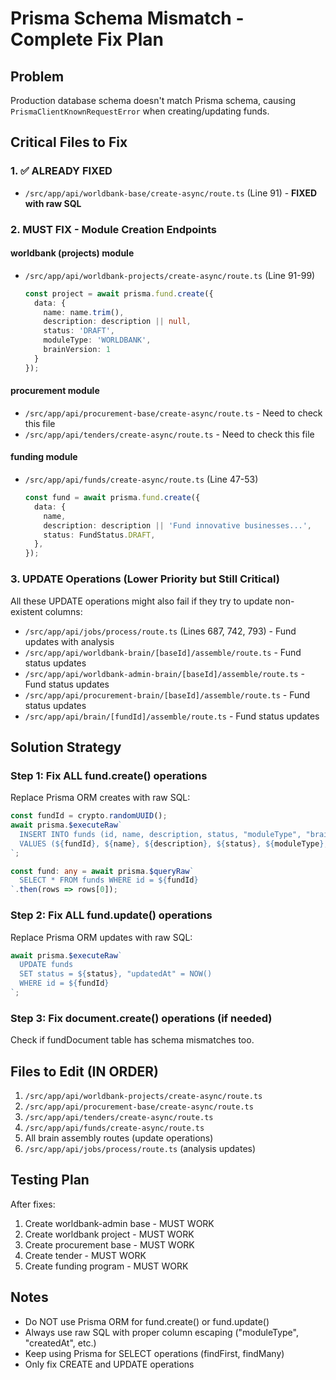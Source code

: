 # Prisma Schema Mismatch - Complete Fix Plan

## Problem
Production database schema doesn't match Prisma schema, causing `PrismaClientKnownRequestError` when creating/updating funds.

## Critical Files to Fix

### 1. ✅ ALREADY FIXED
- `/src/app/api/worldbank-base/create-async/route.ts` (Line 91) - **FIXED with raw SQL**

### 2. MUST FIX - Module Creation Endpoints

#### worldbank (projects) module
- `/src/app/api/worldbank-projects/create-async/route.ts` (Line 91-99)
  ```typescript
  const project = await prisma.fund.create({
    data: {
      name: name.trim(),
      description: description || null,
      status: 'DRAFT',
      moduleType: 'WORLDBANK',
      brainVersion: 1
    }
  });
  ```

#### procurement module
- `/src/app/api/procurement-base/create-async/route.ts` - Need to check this file
- `/src/app/api/tenders/create-async/route.ts` - Need to check this file

#### funding module
- `/src/app/api/funds/create-async/route.ts` (Line 47-53)
  ```typescript
  const fund = await prisma.fund.create({
    data: {
      name,
      description: description || 'Fund innovative businesses...',
      status: FundStatus.DRAFT,
    },
  });
  ```

### 3. UPDATE Operations (Lower Priority but Still Critical)

All these UPDATE operations might also fail if they try to update non-existent columns:
- `/src/app/api/jobs/process/route.ts` (Lines 687, 742, 793) - Fund updates with analysis
- `/src/app/api/worldbank-brain/[baseId]/assemble/route.ts` - Fund status updates
- `/src/app/api/worldbank-admin-brain/[baseId]/assemble/route.ts` - Fund status updates
- `/src/app/api/procurement-brain/[baseId]/assemble/route.ts` - Fund status updates
- `/src/app/api/brain/[fundId]/assemble/route.ts` - Fund status updates

## Solution Strategy

### Step 1: Fix ALL fund.create() operations
Replace Prisma ORM creates with raw SQL:
```typescript
const fundId = crypto.randomUUID();
await prisma.$executeRaw`
  INSERT INTO funds (id, name, description, status, "moduleType", "brainVersion", "createdAt", "updatedAt")
  VALUES (${fundId}, ${name}, ${description}, ${status}, ${moduleType}, 1, NOW(), NOW())
`;

const fund: any = await prisma.$queryRaw`
  SELECT * FROM funds WHERE id = ${fundId}
`.then(rows => rows[0]);
```

### Step 2: Fix ALL fund.update() operations
Replace Prisma ORM updates with raw SQL:
```typescript
await prisma.$executeRaw`
  UPDATE funds
  SET status = ${status}, "updatedAt" = NOW()
  WHERE id = ${fundId}
`;
```

### Step 3: Fix document.create() operations (if needed)
Check if fundDocument table has schema mismatches too.

## Files to Edit (IN ORDER)

1. `/src/app/api/worldbank-projects/create-async/route.ts`
2. `/src/app/api/procurement-base/create-async/route.ts`
3. `/src/app/api/tenders/create-async/route.ts`
4. `/src/app/api/funds/create-async/route.ts`
5. All brain assembly routes (update operations)
6. `/src/app/api/jobs/process/route.ts` (analysis updates)

## Testing Plan

After fixes:
1. Create worldbank-admin base - MUST WORK
2. Create worldbank project - MUST WORK
3. Create procurement base - MUST WORK
4. Create tender - MUST WORK
5. Create funding program - MUST WORK

## Notes

- Do NOT use Prisma ORM for fund.create() or fund.update()
- Always use raw SQL with proper column escaping ("moduleType", "createdAt", etc.)
- Keep using Prisma for SELECT operations (findFirst, findMany)
- Only fix CREATE and UPDATE operations
